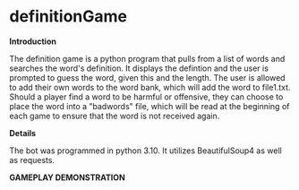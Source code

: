 # definitionGame

**Introduction**

The definition game is a python program that pulls from a list of words and searches the word's definition. It displays the defintion and the user is prompted to guess the word, given this and the length. The user is allowed to add their own words to the word bank, which will add the word to file1.txt. Should a player find a word to be harmful or offensive, they can choose to place the word into a "badwords" file, which will be read at the beginning of each game to ensure that the word is not received again.

**Details**

The bot was programmed in python 3.10. It utilizes BeautifulSoup4 as well as requests.

**GAMEPLAY DEMONSTRATION**

